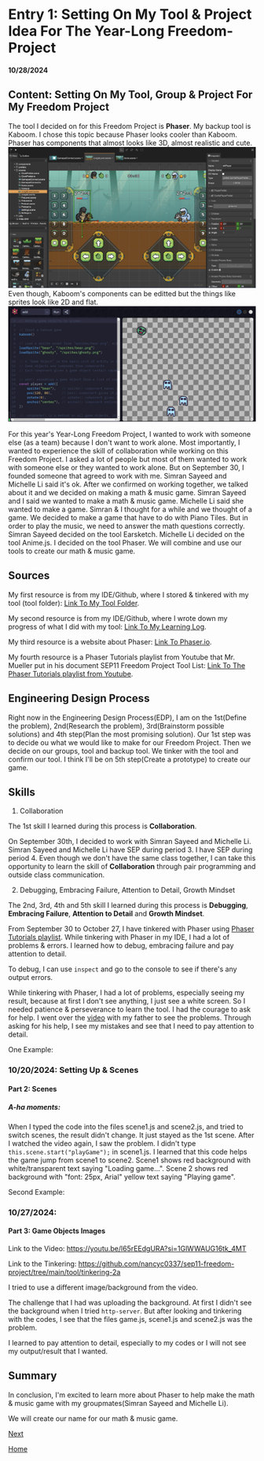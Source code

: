 # Entry 1: Setting On My Tool & Project Idea For The Year-Long Freedom-Project
#### 10/28/2024

## Content: Setting On My Tool, Group & Project For My Freedom Project

The tool I decided on for this Freedom Project is **Phaser**. My backup tool is Kaboom.
I chose this topic because Phaser looks cooler than Kaboom. Phaser has components that almost looks like 3D, almost realistic and cute.
![alt text](image-1.png)
Even though, Kaboom's components can be editted but the things like sprites look like 2D and flat.
![alt text](image.png)

For this year's Year-Long Freedom Project, I wanted to work with someone else (as a team) because I don't want to work alone. Most importantly, I wanted to experience the skill of collaboration while working on this Freedom Project. I asked a lot of people but most of them wanted to work with someone else or they wanted to work alone. But on September 30, I founded someone that agreed to work with me. Simran Sayeed and Michelle Li said it's ok. After we confirmed on working together, we talked about it and we decided on making a math & music game. Simran Sayeed and I said we wanted to make a math & music game. Michelle Li said she wanted to make a game. Simran & I thought for a while and we thought of a game. We decided to make a game that have to do with Piano Tiles. But in order to play the music, we need to answer the math questions correctly. Simran Sayeed decided on the tool Earsketch. Michelle Li decided on the tool Anime.js. I decided on the tool Phaser. We will combine and use our tools to create our math & music game.

## Sources

My first resource is from my IDE/Github, where I stored & tinkered with my tool (tool folder): [Link To My Tool Folder](https://github.com/nancyc0337/sep11-freedom-project/tree/main/tool).

My second resource is from my IDE/Github, where I wrote down my progress of what I did with my tool: [Link To My Learning Log](https://github.com/nancyc0337/sep11-freedom-project/blob/main/tool/learning-log.md).

My third resource is a website about Phaser: [Link To Phaser.io](https://phaser.io/).

My fourth resource is a Phaser Tutorials playlist from Youtube that Mr. Mueller put in his document SEP11 Freedom Project Tool List: [Link To The Phaser Tutorials playlist from Youtube](https://www.youtube.com/playlist?list%3DPLDyH9Tk5ZdFzEu_izyqgPFtHJJXkc79no).

## Engineering Design Process

Right now in the Engineering Design Process(EDP), I am on the 1st(Define the problem), 2nd(Research the problem), 3rd(Brainstorm possible solutions) and 4th step(Plan the most promising solution). Our 1st step was to decide ou what we would like to make for our Freedom Project. Then we decide on our groups, tool and backup tool. We tinker with the tool and confirm our tool. I think I'll be on 5th step(Create a prototype) to create our game.

## Skills

1) Collaboration

The 1st skill I learned during this process is **Collaboration**.

On September 30th, I decided to work with Simran Sayeed and Michelle Li. Simran Sayeed and Michelle Li have SEP during period 3. I have SEP during period 4. Even though we don't have the same class together, I can take this opportunity to learn the skill of **Collaboration** through pair programming and outside class communication.

2) Debugging, Embracing Failure, Attention to Detail, Growth Mindset

The 2nd, 3rd, 4th and 5th skill I learned during this process is **Debugging**, **Embracing Failure**, **Attention to Detail** and **Growth Mindset**.

From September 30 to October 27, I have tinkered with Phaser using [Phaser Tutorials playlist](https://www.youtube.com/playlist?list%3DPLDyH9Tk5ZdFzEu_izyqgPFtHJJXkc79no). While tinkering with Phaser in my IDE, I had a lot of problems & errors. I learned how to debug, embracing failure and pay attention to detail.

To debug, I can use `inspect` and go to the console to see if there's any output errors.

While tinkering with Phaser, I had a lot of problems, especially seeing my result, because at first I don't see anything, I just see a white screen. So I needed patience & perseverance to learn the tool. I had the courage to ask for help. I went over the [video](https://www.youtube.com/playlist?list%3DPLDyH9Tk5ZdFzEu_izyqgPFtHJJXkc79no) with my father to see the problems. Through asking for his help, I see my mistakes and see that I need to pay attention to detail.

One Example:

### 10/20/2024: Setting Up & Scenes

#### Part 2: Scenes

##### A-ha moments:
When I typed the code into the files scene1.js and scene2.js, and tried to switch scenes, the result didn't change. It just stayed as the 1st scene. After I watched the video again, I saw the problem. I didn't type `this.scene.start("playGame");` in scene1.js. I learned that this code helps the game jump from scene1 to scene2. Scene1 shows red background with white/transparent text saying "Loading game...". Scene 2 shows red background with "font: 25px, Arial" yellow text saying "Playing game".

Second Example:

### 10/27/2024:

#### Part 3: Game Objects Images

Link to the Video: https://youtu.be/l65rEEdgURA?si=1GlWWAUG16tk_4MT

Link to the Tinkering: https://github.com/nancyc0337/sep11-freedom-project/tree/main/tool/tinkering-2a

I tried to use a different image/background from the video.

The challenge that I had was uploading the background. At first I didn't see the background when I tried `http-server`. But after looking and tinkering with the codes, I see that the files game.js, scene1.js and scene2.js was the problem.

I learned to pay attention to detail, especially to my codes or I will not see my output/result that I wanted.

## Summary
In conclusion, I'm excited to learn more about Phaser to help make the math & music game with my groupmates(Simran Sayeed and Michelle Li).

We will create our name for our math & music game.

[Next](entry02.md)

[Home](../README.md)
